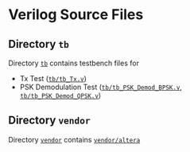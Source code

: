 # Verilog Source Files

## Directory `tb`
Directory [`tb`](tb) contains testbench files for
- Tx Test ([`tb/tb_Tx.v`](tb/tb_Tx.v))
- PSK Demodulation Test ([`tb/tb_PSK_Demod_BPSK.v`](tb/tb_PSK_Demod_BPSK.v), [`tb/tb_PSK_Demod_QPSK.v`](tb/tb_PSK_Demod_QPSK.v))

## Directory `vendor`
Directory [`vendor`](vendor) contains [`vendor/altera`](vendor/altera)
